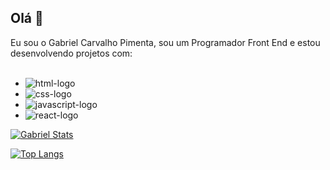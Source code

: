 ## Olá 👋

Eu sou o Gabriel Carvalho Pimenta, sou um Programador Front End e estou desenvolvendo projetos com:
<br>
<br>
- <img src="https://img.shields.io/badge/HTML5-E34F26?style=for-the-badge&logo=html5&logoColor=white" alt="html-logo" /> 
- <img src="https://img.shields.io/badge/CSS3-1572B6?style=for-the-badge&logo=css3&logoColor=white" alt="css-logo" />
- <img src="https://img.shields.io/badge/JavaScript-F7DF1E?style=for-the-badge&logo=javascript&logoColor=black" alt="javascript-logo" />
- <img src="https://img.shields.io/badge/React-20232A?style=for-the-badge&logo=react&logoColor=61DAFB" alt="react-logo" />

[![Gabriel Stats](https://github-readme-stats.vercel.app/api?username=gpimenta07)](https://github.com/anuraghazra/github-readme-stats)

[![Top Langs](https://github-readme-stats.vercel.app/api/top-langs/?username=gpimenta07)](https://github.com/anuraghazra/github-readme-stats)

